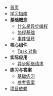 - [首页](README.md)
- [学习指南](LEARNING_GUIDE.md)
- **基础概念**
  - [什么是异步编程](01_basics/01_what_is_async.md)
  - [协程基础](01_basics/02_coroutines.md)
  - [事件循环](01_basics/03_event_loop.md)
- **核心组件**
  - [Task 对象](02_core_components/01_tasks.md)
- **实际应用**
  - [异步网络请求](04_practical_examples/01_async_web_requests.md)
- **练习与答案**
  - [基础练习](exercises/01_basic_exercises.md)
  - [参考答案](exercises/01_basic_exercises_solutions.md)
- [项目依赖](requirements.txt.md) 